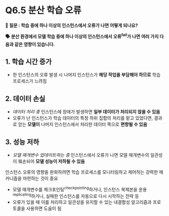 # Q6.5 분산 학습 오류

**🙋 질문 : 학습 중에 하나 이상의 인스턴스에서 오류가 나면 어떻게 되나요?**

**🗣️ 분산 환경에서 모델 학습 중에 하나 이상의 인스턴스에서 오류<sup>fail</sup>가 나면 여러 가지 다음과 같은 영향이 있습니다.**

## 1. 학습 시간 증가

- 한 인스턴스의 오류 발생 시 나머지 인스턴스가 **해당 작업을 부담해야 하므로** 학습 프로세스가 느려짐

## 2. 데이터 손실

- _데이터 처리 중_ 인스턴스에 장애가 발생하면 **일부 데이터가 처리되지 않을 수 있음**
- 오류가 난 인스턴스가 학습 데이터의 특정 하위 집합의 처리를 맡고 있었다면, 결과로 얻는 **모델이** 나머지 인스턴스에서 처리한 데이터 쪽으로 **편향될 수 있음**

## 3. 성능 저하

- _모델 매개변수 업데이트하는 중_ 인스턴스에서 오류가 나면 모델 매개변수의 일관성이 훼손되어 **모델 성능이 저하될 수 있음**

인스턴스 오류의 영향을 완화하려면 학습 프로세스를 모니터링하고 제어하는 강력한 메커니즘을 마련하는 것이 중요

- 모델 매개변수를 체크포인팅<sup>checkpointing</sup>하거나, 인스턴스 복제본을 운용<sup>replicating</sup>하거나, 실패한 인스턴스를 자동으로 다시 시작하는 전략 등
- 오류가 있을 때 이를 처리하고 일관성을 유지할 수 있는 내결함성 알고리즘과 프로토콜을 사용하면 도움이 됨
